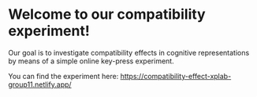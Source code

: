 # Welcome to our compatibility experiment!

Our goal is to investigate compatibility effects in cognitive representations by means of a simple online key-press experiment.

You can find the experiment here: https://compatibility-effect-xplab-group11.netlify.app/
         

